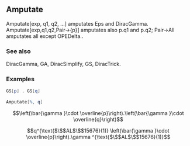 ##  Amputate 

Amputate[exp, q1, q2, ...] amputates Eps and DiracGamma. Amputate[exp,q1,q2,Pair->{p}] amputates also p.q1 and p.q2; Pair->All amputates all except OPEDelta..

###  See also 

DiracGamma, GA, DiracSimplify, GS, DiracTrick.

###  Examples 

```mathematica
GS[p] . GS[q] 
 
Amputate[%, q]
```

$$\left(\bar{\gamma }\cdot \overline{p}\right).\left(\bar{\gamma }\cdot \overline{q}\right)$$

$$q^{\text{$\$$AL$\$$15676}(1)} \left(\bar{\gamma }\cdot \overline{p}\right).\gamma ^{\text{$\$$AL$\$$15676}(1)}$$